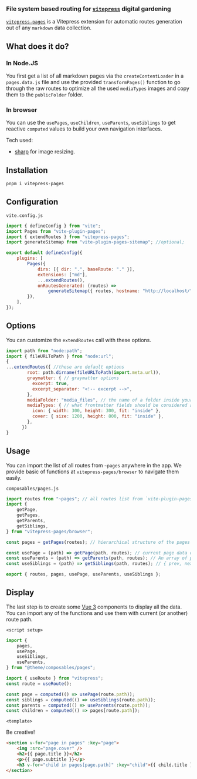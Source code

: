 ### File system based routing for [`vitepress`](https://vitepress.vuejs.org/) digital gardening

[`vitepress-pages`](https://www.npmjs.com/package/vitepress-pages) is a Vitepress extension for automatic routes generation out of any `markdown` data collection.

## What does it do?

### In Node.JS

You first get a list of all markdown pages via the `createContentLoader` in a `pages.data.js` file and use the provided `transformPages()` function to go through the raw routes to optimize all the used `mediaTypes` images and copy them to the `publicFolder` folder.

### In browser

You can use the `usePages`, `useChildren`, `useParents`, `useSiblings` to get reactive `computed` values to build your own navigation interfaces.


Tech used:

- [sharp](https://github.com/lovell/sharp) for image resizing.

## Installation

```bash
pnpm i vitepress-pages
```

## Configuration

`vite.config.js`

```js
import { defineConfig } from "vite";
import Pages from "vite-plugin-pages";
import { extendRoutes } from "vitepress-pages";
import generateSitemap from "vite-plugin-pages-sitemap"; //optional;

export default defineConfig({
	plugins: [
		Pages({
			dirs: [{ dir: ".", baseRoute: "." }],
			extensions: ["md"],
			...extendRoutes(),
			onRoutesGenerated: (routes) =>
				generateSitemap({ routes, hostname: "http://localhost/" }), //provide a hostname and generate a `sitemap.xml` in the public folder
		}),
	],
});
```

## Options

You can customize the `extendRoutes` call with these options.

```js
import path from "node:path";
import { fileURLToPath } from "node:url";
{
...extendRoutes({ //these are default options
        root: path.dirname(fileURLToPath(import.meta.url)),
        graymatter: { // graymatter options
          excerpt: true,
          excerpt_separator: "<!-- excerpt -->",
        },
        mediaFolder: "media_files", // the name of a folder inside your /public/ to put all the optimized images to
        mediaTypes: { // what frontmatter fields should be considered as images and how should sharp deal with them
          icon: { width: 300, height: 300, fit: "inside" },
          cover: { size: 1200, height: 800, fit: "inside" },
        },
      })
}
```

## Usage

You can import the list of all routes from `~pages` anywhere in the app. We provide basic of functions at `vitepress-pages/browser` to navigate them easily.

`composables/pages.js`

```js
import routes from "~pages"; // all routes list from `vite-plugin-pages`
import {
	getPage,
	getPages,
	getParents,
	getSiblings,
} from "vitepress-pages/browser";

const pages = getPages(routes); // hierarchical structure of the pages

const usePage = (path) => getPage(path, routes); // current page data object
const useParents = (path) => getParents(path, routes); // An array of parent routes starting from the root
const useSiblings = (path) => getSiblings(path, routes); // { prev, next, index, total }

export { routes, pages, usePage, useParents, useSiblings };
```

## Display

The last step is to create some [Vue 3](https://vuejs.org) components to display all the data. You can import any of the functions and use them with current (or another) route path.

`<script setup>`

```js
import {
	pages,
	usePage,
	useSiblings,
	useParents,
} from "@theme/composables/pages";

import { useRoute } from "vitepress";
const route = useRoute();

const page = computed(() => usePage(route.path));
const siblings = computed(() => useSiblings(route.path));
const parents = computed(() => useParents(route.path));
const children = computed(() => pages[route.path]);
```

`<template>`

Be creative!

```html
<section v-for="page in pages" :key="page">
	<img :src="page.cover" />
	<h2>{{ page.title }}</h2>
	<p>{{ page.subtitle }}</p>
	<h3 v-for="child in pages[page.path]" :key="child">{{ child.title }}</h3>
</section>
```
